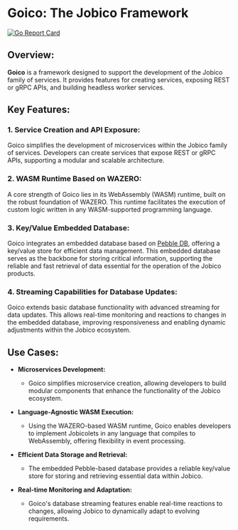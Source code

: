 # Goico: The Jobico Framework
[![Go Report Card](https://goreportcard.com/badge/github.com/andrescosta/goico)](https://goreportcard.com/report/github.com/andrescosta/goico)
## Overview:

**Goico** is a framework designed to support the development of the Jobico family of services. It provides features for creating services, exposing REST or gRPC APIs, and building headless worker services.

## Key Features:

### 1. Service Creation and API Exposure:

Goico simplifies the development of microservices within the Jobico family of services. Developers can create services that expose REST or gRPC APIs, supporting a modular and scalable architecture.

### 2. WASM Runtime Based on WAZERO:

A core strength of Goico lies in its WebAssembly (WASM) runtime, built on the robust foundation of WAZERO. This runtime facilitates the execution of custom logic written in any WASM-supported programming language. 

### 3. Key/Value Embedded Database:

Goico integrates an embedded database based on [Pebble DB](https://github.com/cockroachdb/pebble), offering a key/value store for efficient data management. This embedded database serves as the backbone for storing critical information, supporting the reliable and fast retrieval of data essential for the operation of the Jobico products.

### 4. Streaming Capabilities for Database Updates:

Goico extends basic database functionality with advanced streaming for data updates. This allows real-time monitoring and reactions to changes in the embedded database, improving responsiveness and enabling dynamic adjustments within the Jobico ecosystem.

## Use Cases:

- **Microservices Development:**
  - Goico simplifies microservice creation, allowing developers to build modular components that enhance the functionality of the Jobico ecosystem.

- **Language-Agnostic WASM Execution:**
  - Using the WAZERO-based WASM runtime, Goico enables developers to implement Jobicolets in any language that compiles to WebAssembly, offering flexibility in event processing.

- **Efficient Data Storage and Retrieval:**
  - The embedded Pebble-based database provides a reliable key/value store for storing and retrieving essential data within Jobico.

- **Real-time Monitoring and Adaptation:**
  - Goico's database streaming features enable real-time reactions to changes, allowing Jobico to dynamically adapt to evolving requirements.
  